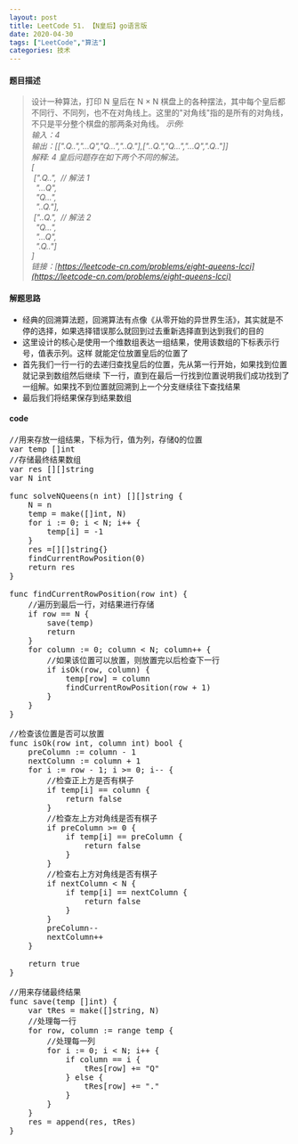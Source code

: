 ```yaml
---
layout: post
title: LeetCode 51. 【N皇后】go语言版
date: 2020-04-30
tags: ["LeetCode","算法"]
categories: 技术
---
```


<!-- wp:heading {"level":4} -->

#### 题目描述

<!-- /wp:heading -->

<!-- wp:quote -->
> 设计一种算法，打印 N 皇后在 N × N 棋盘上的各种摆法，其中每个皇后都不同行、不同列，也不在对角线上。这里的"对角线"指的是所有的对角线，不只是平分整个棋盘的那两条对角线。
> <cite>示例:  
> 输入：4  
> 输出：[[".Q..","...Q","Q...","..Q."],["..Q.","Q...","...Q",".Q.."]]  
> 解释: 4 皇后问题存在如下两个不同的解法。  
> [  
> &nbsp;[".Q..", &nbsp;// 解法 1  
> &nbsp; "...Q",  
> &nbsp; "Q...",  
> &nbsp; "..Q."],  
> &nbsp;["..Q.", &nbsp;// 解法 2  
> &nbsp; "Q...",  
> &nbsp; "...Q",  
> &nbsp; ".Q.."]  
> ]  
> 链接：[https://leetcode-cn.com/problems/eight-queens-lcci](https://leetcode-cn.com/problems/eight-queens-lcci)</cite>
<!-- /wp:quote -->

<!-- wp:heading {"level":4} -->

#### 解题思路

<!-- /wp:heading -->

<!-- wp:list -->

*   经典的回溯算法题，回溯算法有点像《从零开始的异世界生活》，其实就是不停的选择，如果选择错误那么就回到过去重新选择直到达到我们的目的
*   这里设计的核心是使用一个维数组表达一组结果，使用该数组的下标表示行号，值表示列。这样 就能定位放置皇后的位置了
*   首先我们一行一行的去递归查找皇后的位置，先从第一行开始，如果找到位置就记录到数组然后继续 下一行，直到在最后一行找到位置说明我们成功找到了一组解。如果找不到位置就回溯到上一个分支继续往下查找结果
*   最后我们将结果保存到结果数组
<!-- /wp:list -->

<!-- wp:heading {"level":4} -->

#### code

<!-- /wp:heading -->

<pre class="theme:vs2012 lang:go decode:true ">//用来存放一组结果，下标为行，值为列，存储Q的位置
var temp []int
//存储最终结果数组
var res [][]string
var N int

func solveNQueens(n int) [][]string {
	N = n
	temp = make([]int, N)
	for i := 0; i < N; i++ {
		temp[i] = -1
	}
	res =[][]string{}
	findCurrentRowPosition(0)
	return res
}

func findCurrentRowPosition(row int) {
	//遍历到最后一行，对结果进行存储
	if row == N {
		save(temp)
		return
	}
	for column := 0; column < N; column++ {
		//如果该位置可以放置，则放置完以后检查下一行
		if isOk(row, column) {
			temp[row] = column
			findCurrentRowPosition(row + 1)
		}
	}
}

//检查该位置是否可以放置
func isOk(row int, column int) bool {
	preColumn := column - 1
	nextColumn := column + 1
	for i := row - 1; i >= 0; i-- {
		//检查正上方是否有棋子
		if temp[i] == column {
			return false
		}
		//检查左上方对角线是否有棋子
		if preColumn >= 0 {
			if temp[i] == preColumn {
				return false
			}
		}
		//检查右上方对角线是否有棋子
		if nextColumn < N {
			if temp[i] == nextColumn {
				return false
			}
		}
		preColumn--
		nextColumn++
	}

	return true
}

//用来存储最终结果
func save(temp []int) {
	var tRes = make([]string, N)
	//处理每一行
	for row, column := range temp {
		//处理每一列
		for i := 0; i < N; i++ {
			if column == i {
				tRes[row] += "Q"
			} else {
				tRes[row] += "."
			}
		}
	}
	res = append(res, tRes)
}</pre>